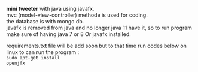 <strong>mini tweeter</strong> with java using javafx.<br>
mvc (model-view-controller) methode is used for coding.<br> 
the database is with mongo db.<br>
javafx is removed from java and no longer java 11 have it, so to run program make sure of having java 7 or 8 Or javafx installed.


requirements.txt file will be add soon but to that time run codes below on linux to can run the program :<br>
<code>sudo apt-get install openjfx</code>

